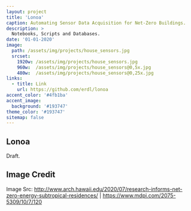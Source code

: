 ```yaml
---
layout: project
title: 'Lonoa'
caption: Automating Sensor Data Acquisition for Net-Zero Buildings.
description: >
  Notebooks, Scripts and Databases.
date: '01-01-2020'
image: 
  path: /assets/img/projects/house_sensors.jpg
  srcset: 
    1920w: /assets/img/projects/house_sensors.jpg
    960w:  /assets/img/projects/house_sensors@0,5x.jpg
    480w:  /assets/img/projects/house_sensors@0,25x.jpg
links:
  - title: Link
    url: https://github.com/erdl/lonoa
accent_color: '#4fb1ba'
accent_image:
  background: '#193747'
theme_color: '#193747'    
sitemap: false
---
```


## Lonoa

Draft.



## Image Credit

Image Src: http://www.arch.hawaii.edu/2020/07/research-informs-net-zero-energy-subtropical-residences/ | https://www.mdpi.com/2075-5309/10/7/120